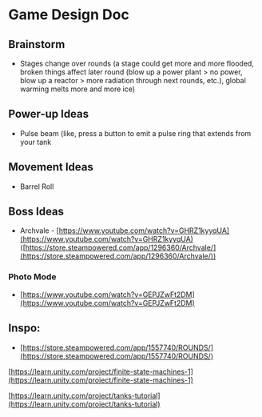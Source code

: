 # Game Design Doc

## Brainstorm


*   Stages change over rounds (a stage could get more and more flooded, broken things affect later round (blow up a power plant > no power, blow up a reactor > more radiation through next rounds, etc.), global warming melts more and more ice)

Power-up Ideas
--------------

*   Pulse beam (like, press a button to emit a pulse ring that extends from your tank

  

Movement Ideas
--------------

*   Barrel Roll

  

Boss Ideas
----------

*   Archvale - [https://www.youtube.com/watch?v=GHRZ1kyyqUA](https://www.youtube.com/watch?v=GHRZ1kyyqUA) ([https://store.steampowered.com/app/1296360/Archvale/](https://store.steampowered.com/app/1296360/Archvale/))

  

### Photo Mode


*   [https://www.youtube.com/watch?v=GEPJZwFt2DM](https://www.youtube.com/watch?v=GEPJZwFt2DM)

  

Inspo:
------

*   [https://store.steampowered.com/app/1557740/ROUNDS/](https://store.steampowered.com/app/1557740/ROUNDS/)

  

  

  

[https://learn.unity.com/project/finite-state-machines-1](https://learn.unity.com/project/finite-state-machines-1)

[https://learn.unity.com/project/tanks-tutorial](https://learn.unity.com/project/tanks-tutorial)